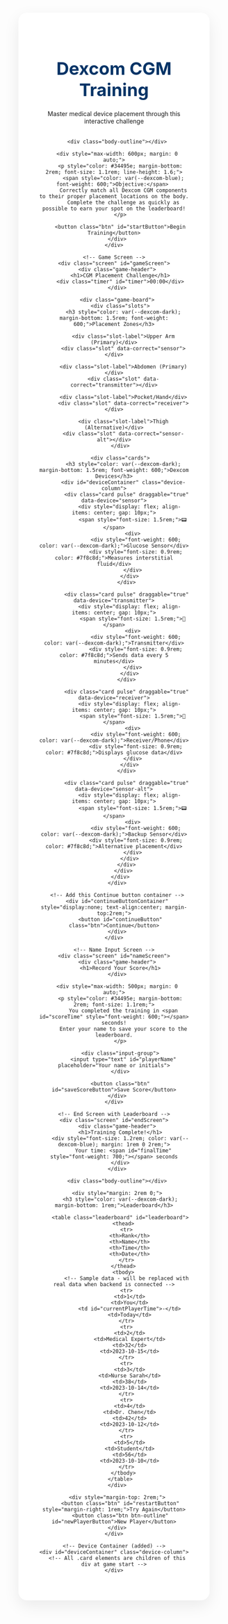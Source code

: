 <!DOCTYPE html>
<html lang="en">
<head>
  <meta charset="UTF-8">
  <meta name="viewport" content="width=device-width, initial-scale=1.0">
  <title>Dexcom CGM Training Game</title>
  <link href="https://fonts.googleapis.com/css2?family=Poppins:wght@300;400;600;700&display=swap" rel="stylesheet">
  <style>
    :root {
      --dexcom-blue: #0066cc;
      --dexcom-light: #e8f4fc;
      --dexcom-dark: #003366;
      --success: #27ae60;
      --error: #e74c3c;
      --gold: #f1c40f;
    }
    
    body {
      font-family: 'Poppins', sans-serif;
      background: linear-gradient(135deg, #f5f9fc 0%, #e0eef9 100%);
      margin: 0;
      padding: 0;
      min-height: 100vh;
      color: #2c3e50;
    }
    
    .game-container {
      max-width: 1200px;
      margin: 0 auto;
      padding: 2rem;
    }
    
    /* Screen Styling */
    .screen {
      display: none;
      background: white;
      padding: 3rem;
      border-radius: 20px;
      box-shadow: 0 12px 36px rgba(0,0,0,0.08);
      max-width: 800px;
      margin: 2rem auto;
      text-align: center;
    }
    
    .screen.active {
      display: block;
    }
    
    /* Header Styling */
    .game-header {
      text-align: center;
      margin-bottom: 2rem;
      position: relative;
    }
    
    .game-header h1 {
      color: var(--dexcom-dark);
      font-size: 2.5rem;
      font-weight: 700;
      margin-bottom: 0.5rem;
      position: relative;
      display: inline-block;
    }
    
    .game-header h1:after {
      content: '';
      position: absolute;
      bottom: -10px;
      left: 50%;
      transform: translateX(-50%);
      width: 80px;
      height: 4px;
      background: var(--dexcom-blue);
      border-radius: 2px;
    }
    
    /* Body Outline */
    .body-outline {
      width: 220px;
      height: 440px;
      background-image: url('data:image/svg+xml;utf8,<svg xmlns="http://www.w3.org/2000/svg" viewBox="0 0 110 220"><path d="M55 15 Q75 35 55 55 Q35 75 55 95 L55 155 Q35 175 55 195 Q75 175 55 155 L55 95 Q75 75 55 55 Q35 35 55 15 Z" fill="none" stroke="%230066cc" stroke-width="2" stroke-linecap="round"/></svg>');
      background-repeat: no-repeat;
      margin: 2rem auto;
      position: relative;
      filter: drop-shadow(0 4px 8px rgba(0,102,204,0.2));
    }
    
    /* Button Styling */
    .btn {
      background: var(--dexcom-blue);
      color: white;
      border: none;
      padding: 1rem 2rem;
      border-radius: 50px;
      font-size: 1rem;
      cursor: pointer;
      transition: all 0.3s ease;
      font-weight: 600;
      letter-spacing: 0.5px;
      box-shadow: 0 4px 12px rgba(0,102,204,0.3);
      margin: 0.5rem;
    }
    
    .btn:hover {
      background: var(--dexcom-dark);
      transform: translateY(-2px);
      box-shadow: 0 6px 16px rgba(0,102,204,0.4);
    }
    
    .btn-outline {
      background: white;
      color: var(--dexcom-blue);
      border: 2px solid var(--dexcom-blue);
    }
    
    /* Game Board Styling */
    .game-board {
      display: flex;
      justify-content: space-between;
      margin-top: 2rem;
      gap: 2rem;
    }
    
    .slots, .cards {
      width: 48%;
      background: rgba(255,255,255,0.7);
      border-radius: 16px;
      padding: 2rem;
      backdrop-filter: blur(8px);
      border: 1px solid rgba(0,0,0,0.05);
    }
    
    /* Card Styling */
    .card {
      background: white;
      border-radius: 12px;
      padding: 1.5rem;
      box-shadow: 0 6px 18px rgba(0,0,0,0.08);
      cursor: grab;
      transition: all 0.4s cubic-bezier(0.175, 0.885, 0.32, 1.275);
      margin-bottom: 1rem;
      position: relative;
    }
    
    .card:hover {
      transform: translateY(-5px);
      box-shadow: 0 12px 24px rgba(0,0,0,0.12);
    }
    
    /* Slot Styling */
    .slot {
      background: white;
      border-radius: 12px;
      padding: 1.5rem;
      margin-bottom: 1.5rem;
      box-shadow: 0 4px 12px rgba(0,0,0,0.05);
      min-height: 60px;
      border: 2px solid #ecf0f1;
      transition: all 0.3s ease;
    }
    
    .slot.highlight {
      background: rgba(0,102,204,0.05);
      border-color: var(--dexcom-blue);
      transform: scale(1.02);
    }
    
    .slot.correct {
      background: rgba(39,174,96,0.08);
      border-color: var(--success);
      box-shadow: 0 0 0 2px rgba(39,174,96,0.3);
    }
    
    .slot-label {
      font-weight: 600;
      color: var(--dexcom-dark);
      margin-bottom: 0.5rem;
      font-size: 0.9rem;
      text-transform: uppercase;
      letter-spacing: 1px;
    }
    
    /* Timer Styling */
    .timer {
      font-size: 1.8rem;
      margin: 2rem 0;
      color: var(--dexcom-dark);
      font-weight: 700;
      text-align: center;
      background: white;
      padding: 1rem;
      border-radius: 50px;
      display: inline-block;
      min-width: 180px;
      box-shadow: 0 4px 12px rgba(0,0,0,0.08);
    }
    
    /* Leaderboard Styling */
    .leaderboard {
      width: 100%;
      border-collapse: collapse;
      margin: 2rem 0;
    }
    
    .leaderboard th {
      background: var(--dexcom-blue);
      color: white;
      padding: 12px;
      text-align: left;
    }
    
    .leaderboard td {
      padding: 10px 12px;
      border-bottom: 1px solid #eee;
    }
    
    .leaderboard tr:nth-child(even) {
      background-color: #f8fafc;
    }
    
    .leaderboard tr:hover {
      background-color: #f1f7fd;
    }
    
    /* Input Styling */
    .input-group {
      margin-bottom: 1.5rem;
    }
    
    .input-group input {
      width: 100%;
      padding: 12px;
      border: 2px solid #ddd;
      border-radius: 8px;
      font-size: 1rem;
    }
    
    /* Animations */
    @keyframes shake {
      0%, 100% { transform: translateX(0); }
      20% { transform: translateX(-8px); }
      40% { transform: translateX(8px); }
      60% { transform: translateX(-8px); }
      80% { transform: translateX(8px); }
    }
    
    @keyframes pulse {
      0% { transform: scale(1); }
      50% { transform: scale(1.05); }
      100% { transform: scale(1); }
    }
    
    .shake {
      animation: shake 0.5s;
      background-color: rgba(231,76,60,0.08) !important;
      border-color: var(--error) !important;
    }
    
    .pulse {
      animation: pulse 1.5s infinite;
    }
    
    /* Responsive Design */
    @media (max-width: 768px) {
      .game-board {
        flex-direction: column;
      }
      
      .slots, .cards {
        width: 100%;
      }
      
      .game-header h1 {
        font-size: 2rem;
      }
      
      .screen {
        padding: 2rem 1rem;
      }
    }
  </style>
</head>
<body>
  <div class="game-container">
    <!-- Start Screen -->
    <div class="screen active" id="startScreen">
      <div class="game-header">
        <h1>Dexcom CGM Training</h1>
        <p>Master medical device placement through this interactive challenge</p>
      </div>
      
      <div class="body-outline"></div>
      
      <div style="max-width: 600px; margin: 0 auto;">
        <p style="color: #34495e; margin-bottom: 2rem; font-size: 1.1rem; line-height: 1.6;">
          <span style="color: var(--dexcom-blue); font-weight: 600;">Objective:</span> 
          Correctly match all Dexcom CGM components to their proper placement locations on the body.
          Complete the challenge as quickly as possible to earn your spot on the leaderboard!
        </p>
        
        <button class="btn" id="startButton">Begin Training</button>
      </div>
    </div>

    <!-- Game Screen -->
    <div class="screen" id="gameScreen">
      <div class="game-header">
        <h1>CGM Placement Challenge</h1>
        <div class="timer" id="timer">00:00</div>
      </div>
      
      <div class="game-board">
        <div class="slots">
          <h3 style="color: var(--dexcom-dark); margin-bottom: 1.5rem; font-weight: 600;">Placement Zones</h3>
          
          <div class="slot-label">Upper Arm (Primary)</div>
          <div class="slot" data-correct="sensor"></div>
          
          <div class="slot-label">Abdomen (Primary)</div>
          <div class="slot" data-correct="transmitter"></div>
          
          <div class="slot-label">Pocket/Hand</div>
          <div class="slot" data-correct="receiver"></div>
          
          <div class="slot-label">Thigh (Alternative)</div>
          <div class="slot" data-correct="sensor-alt"></div>
        </div>
        
        <div class="cards">
          <h3 style="color: var(--dexcom-dark); margin-bottom: 1.5rem; font-weight: 600;">Dexcom Devices</h3>
          <div id="deviceContainer" class="device-column">
            <div class="card pulse" draggable="true" data-device="sensor">
              <div style="display: flex; align-items: center; gap: 10px;">
                <span style="font-size: 1.5rem;">📟</span>
                <div>
                  <div style="font-weight: 600; color: var(--dexcom-dark);">Glucose Sensor</div>
                  <div style="font-size: 0.9rem; color: #7f8c8d;">Measures interstitial fluid</div>
                </div>
              </div>
            </div>
            
            <div class="card pulse" draggable="true" data-device="transmitter">
              <div style="display: flex; align-items: center; gap: 10px;">
                <span style="font-size: 1.5rem;">📡</span>
                <div>
                  <div style="font-weight: 600; color: var(--dexcom-dark);">Transmitter</div>
                  <div style="font-size: 0.9rem; color: #7f8c8d;">Sends data every 5 minutes</div>
                </div>
              </div>
            </div>
            
            <div class="card pulse" draggable="true" data-device="receiver">
              <div style="display: flex; align-items: center; gap: 10px;">
                <span style="font-size: 1.5rem;">📱</span>
                <div>
                  <div style="font-weight: 600; color: var(--dexcom-dark);">Receiver/Phone</div>
                  <div style="font-size: 0.9rem; color: #7f8c8d;">Displays glucose data</div>
                </div>
              </div>
            </div>
            
            <div class="card pulse" draggable="true" data-device="sensor-alt">
              <div style="display: flex; align-items: center; gap: 10px;">
                <span style="font-size: 1.5rem;">📟</span>
                <div>
                  <div style="font-weight: 600; color: var(--dexcom-dark);">Backup Sensor</div>
                  <div style="font-size: 0.9rem; color: #7f8c8d;">Alternative placement</div>
                </div>
              </div>
            </div>
          </div>
        </div>
      </div>
      
      <!-- Add this Continue button container -->
      <div id="continueButtonContainer" style="display:none; text-align:center; margin-top:2rem;">
        <button id="continueButton" class="btn">Continue</button>
      </div>
    </div>

    <!-- Name Input Screen -->
    <div class="screen" id="nameScreen">
      <div class="game-header">
        <h1>Record Your Score</h1>
      </div>
      
      <div style="max-width: 500px; margin: 0 auto;">
        <p style="color: #34495e; margin-bottom: 2rem; font-size: 1.1rem;">
          You completed the training in <span id="scoreTime" style="font-weight: 600;"></span> seconds!
          Enter your name to save your score to the leaderboard.
        </p>
        
        <div class="input-group">
          <input type="text" id="playerName" placeholder="Your name or initials">
        </div>
        
        <button class="btn" id="saveScoreButton">Save Score</button>
      </div>
    </div>

    <!-- End Screen with Leaderboard -->
    <div class="screen" id="endScreen">
      <div class="game-header">
        <h1>Training Complete!</h1>
        <div style="font-size: 1.2rem; color: var(--dexcom-blue); margin: 1rem 0 2rem;">
          Your time: <span id="finalTime" style="font-weight: 700;"></span> seconds
        </div>
      </div>
      
      <div class="body-outline"></div>
      
      <div style="margin: 2rem 0;">
        <h3 style="color: var(--dexcom-dark); margin-bottom: 1rem;">Leaderboard</h3>
        
        <table class="leaderboard" id="leaderboard">
          <thead>
            <tr>
              <th>Rank</th>
              <th>Name</th>
              <th>Time</th>
              <th>Date</th>
            </tr>
          </thead>
          <tbody>
            <!-- Sample data - will be replaced with real data when backend is connected -->
            <tr>
              <td>1</td>
              <td>You</td>
              <td id="currentPlayerTime">-</td>
              <td>Today</td>
            </tr>
            <tr>
              <td>2</td>
              <td>Medical Expert</td>
              <td>32</td>
              <td>2023-10-15</td>
            </tr>
            <tr>
              <td>3</td>
              <td>Nurse Sarah</td>
              <td>38</td>
              <td>2023-10-14</td>
            </tr>
            <tr>
              <td>4</td>
              <td>Dr. Chen</td>
              <td>42</td>
              <td>2023-10-12</td>
            </tr>
            <tr>
              <td>5</td>
              <td>Student</td>
              <td>56</td>
              <td>2023-10-10</td>
            </tr>
          </tbody>
        </table>
      </div>
      
      <div style="margin-top: 2rem;">
        <button class="btn" id="restartButton" style="margin-right: 1rem;">Try Again</button>
        <button class="btn btn-outline" id="newPlayerButton">New Player</button>
      </div>
    </div>

    <!-- Device Container (added) -->
    <div id="deviceContainer" class="device-column">
      <!-- All .card elements are children of this div at game start -->
    </div>
  </div>

  <script>
  // DOM Elements
  const startScreen = document.getElementById('startScreen');
  const gameScreen = document.getElementById('gameScreen');
  const nameScreen = document.getElementById('nameScreen');
  const endScreen = document.getElementById('endScreen');
  const startButton = document.getElementById('startButton');
  const saveScoreButton = document.getElementById('saveScoreButton');
  const restartButton = document.getElementById('restartButton');
  const newPlayerButton = document.getElementById('newPlayerButton');
  const timerElement = document.getElementById('timer');
  const scoreTimeElement = document.getElementById('scoreTime');
  const finalTimeElement = document.getElementById('finalTime');
  const currentPlayerTimeElement = document.getElementById('currentPlayerTime');
  const playerNameInput = document.getElementById('playerName');
  const leaderboard = document.getElementById('leaderboard');
  const continueButton = document.getElementById('continueButton');
  const continueButtonContainer = document.getElementById('continueButtonContainer');

  // Game Variables
  let startTime;
  let timerInterval;
  let matchedPairs = 0;
  const totalPairs = 4;
  const penaltySeconds = 5;
  let currentTime = 0;

  // Initialize the game
  function init() {
    startButton.addEventListener('click', showGameScreen);
    saveScoreButton.addEventListener('click', saveScore);
    restartButton.addEventListener('click', showGameScreen);
    newPlayerButton.addEventListener('click', showStartScreen);
    setupDragAndDrop();
    document.getElementById('continueButton').addEventListener('click', endGame);
  }

  // Screen Navigation Functions
  function hideAllScreens() {
    document.querySelectorAll('.screen').forEach(screen => {
      screen.classList.remove('active');
    });
  }

  function showStartScreen() {
    hideAllScreens();
    startScreen.classList.add('active');
  }

  function showGameScreen() {
    hideAllScreens();
    gameScreen.classList.add('active');
    resetGameBoard(); // <-- Add this line
    startGame();
  }

  function showNameScreen() {
    hideAllScreens();
    nameScreen.classList.add('active');
    scoreTimeElement.textContent = currentTime;
  }

  function showEndScreen() {
    hideAllScreens();
    endScreen.classList.add('active');
    finalTimeElement.textContent = currentTime;
  }

  // Game Functions
  function startGame() {
    matchedPairs = 0;
    resetSlots();
    resetCards();
    startTime = new Date();
    updateTimer();
    clearInterval(timerInterval);
    timerInterval = setInterval(updateTimer, 1000);
    continueButtonContainer.style.display = 'none'; // Hide continue button on start
  }

  function updateTimer() {
    const now = new Date();
    const elapsed = Math.floor((now - startTime) / 1000);
    const minutes = Math.floor(elapsed / 60).toString().padStart(2, '0');
    const seconds = (elapsed % 60).toString().padStart(2, '0');
    timerElement.textContent = `${minutes}:${seconds}`;
  }

  function setupDragAndDrop() {
    const cards = document.querySelectorAll('.card');
    const slots = document.querySelectorAll('.slot');
    cards.forEach(card => {
      card.addEventListener('dragstart', dragStart);
      card.addEventListener('dragend', dragEnd);
    });
    slots.forEach(slot => {
      slot.addEventListener('dragover', dragOver);
      slot.addEventListener('dragenter', dragEnter);
      slot.addEventListener('dragleave', dragLeave);
      slot.addEventListener('drop', drop);
    });
  }

  function dragStart(e) {
    e.dataTransfer.setData('text/plain', e.target.dataset.device);
    setTimeout(() => {
      e.target.classList.add('dragging');
      e.target.classList.remove('pulse');
    }, 0);
  }

  function dragEnd(e) {
    e.target.classList.remove('dragging');
  }

  function dragOver(e) {
    e.preventDefault();
  }

  function dragEnter(e) {
    e.preventDefault();
    e.target.classList.add('highlight');
  }

  function dragLeave(e) {
    e.target.classList.remove('highlight');
  }

  function drop(e) {
    e.preventDefault();
    e.target.classList.remove('highlight');
    const deviceType = e.dataTransfer.getData('text/plain');
    const card = document.querySelector(`.card[data-device="${deviceType}"]`);
    // Only allow drop if slot is empty
    if (e.target.dataset.correct === deviceType && e.target.children.length === 0) {
      e.target.classList.add('correct');
      // Move the card DOM node into the slot
      card.style.margin = "0 auto";
      card.style.display = "flex";
      card.setAttribute('draggable', 'false');
      e.target.appendChild(card);
      // Optionally, disable pointer events on the card
      card.style.pointerEvents = "none";
      // After each drop, check if all slots are filled
      if (checkAllSlotsFilled()) {
        document.getElementById('continueButtonContainer').style.display = 'block';
      }
    } else {
      // Incorrect match
      startTime = new Date(startTime.getTime() - penaltySeconds * 1000);
      updateTimer();
      e.target.classList.add('shake');
      setTimeout(() => {
        e.target.classList.remove('shake');
      }, 500);
    }
  }

  function endGame() {
    clearInterval(timerInterval);
    const endTime = new Date();
    currentTime = Math.floor((endTime - startTime) / 1000);
    showNameScreen();
  }

  function saveScore() {
    const playerName = playerNameInput.value.trim() || 'Anonymous';
    currentPlayerTimeElement.textContent = currentTime;
    // Update the leaderboard's first row with the new score
    const firstRow = leaderboard.querySelector('tbody tr:first-child');
    if (firstRow) {
      firstRow.cells[1].textContent = playerName;
      firstRow.cells[2].textContent = currentTime;
      const today = new Date();
      firstRow.cells[3].textContent = today.toISOString().split('T')[0];
    }
    playerNameInput.value = '';
    showEndScreen();
  }

  // Add this function to check if all slots are filled
  function checkAllSlotsFilled() {
    const slots = document.querySelectorAll('.slot');
    return Array.from(slots).every(slot => slot.children.length > 0);
  }

  function resetSlots() {
    document.querySelectorAll('.slot').forEach(slot => {
      slot.classList.remove('correct', 'shake');
      // Remove all children (labels) from the slot
      while (slot.firstChild) {
        slot.removeChild(slot.firstChild);
      }
    });
  }

  function resetCards() {
    document.querySelectorAll('.card').forEach(card => {
      card.style.display = 'flex';
      card.classList.add('pulse');
    });
  }

  const originalCardOrder = Array.from(document.querySelectorAll('.card')).map(card => card.id);

  function resetGameBoard() {
    const deviceContainer = document.getElementById('deviceContainer');
    const slots = document.querySelectorAll('.slot');
    const cards = document.querySelectorAll('.card');

    // Move all cards back to deviceContainer and restore properties
    cards.forEach(card => {
      deviceContainer.appendChild(card);
      card.style.display = 'flex';
      card.style.margin = '';
      card.setAttribute('draggable', 'true');
      card.style.pointerEvents = '';
      card.classList.remove('dragging', 'pulse');
    });

    // Clear all slots
    slots.forEach(slot => {
      slot.classList.remove('correct', 'highlight', 'shake');
      while (slot.firstChild) {
        slot.removeChild(slot.firstChild);
      }
    });

    // Hide the continue button if visible
    document.getElementById('continueButtonContainer').style.display = 'none';

    // Re-attach drag-and-drop listeners
    setupDragAndDrop();
  }

  // Initialize the game when the page loads
  window.addEventListener('DOMContentLoaded', init);
  </script>
</body>
</html>